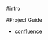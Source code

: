 #intro

#Project Guide
* [confluence](http://confluence.kthcorp.com/display/TeamWebApplication/Genghis+Khan+2012)
